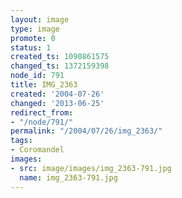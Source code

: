 ```yaml
---
layout: image
type: image
promote: 0
status: 1
created_ts: 1090861575
changed_ts: 1372159398
node_id: 791
title: IMG_2363
created: '2004-07-26'
changed: '2013-06-25'
redirect_from:
- "/node/791/"
permalink: "/2004/07/26/img_2363/"
tags:
- Coromandel
images:
- src: image/images/img_2363-791.jpg
  name: img_2363-791.jpg
---
```


